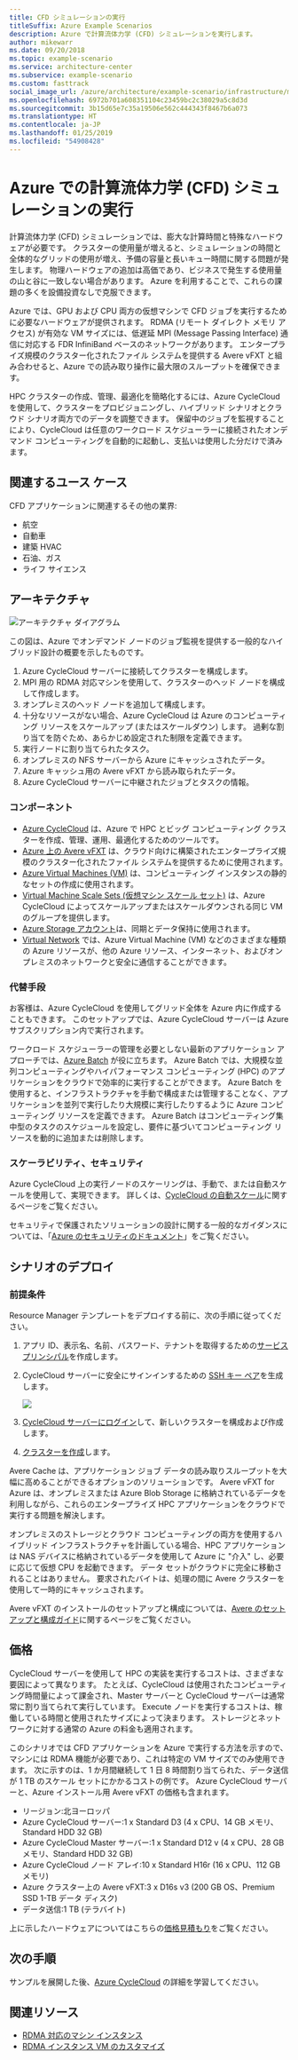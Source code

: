 ```yaml
---
title: CFD シミュレーションの実行
titleSuffix: Azure Example Scenarios
description: Azure で計算流体力学 (CFD) シミュレーションを実行します。
author: mikewarr
ms.date: 09/20/2018
ms.topic: example-scenario
ms.service: architecture-center
ms.subservice: example-scenario
ms.custom: fasttrack
social_image_url: /azure/architecture/example-scenario/infrastructure/media/architecture-hpc-cfd.png
ms.openlocfilehash: 6972b701a608351104c23459bc2c38029a5c8d3d
ms.sourcegitcommit: 3b15d65e7c35a19506e562c444343f8467b6a073
ms.translationtype: HT
ms.contentlocale: ja-JP
ms.lasthandoff: 01/25/2019
ms.locfileid: "54908428"
---
```

# <a name="running-computational-fluid-dynamics-cfd-simulations-on-azure"></a>Azure での計算流体力学 (CFD) シミュレーションの実行

計算流体力学 (CFD) シミュレーションでは、膨大な計算時間と特殊なハードウェアが必要です。 クラスターの使用量が増えると、シミュレーションの時間と全体的なグリッドの使用が増え、予備の容量と長いキュー時間に関する問題が発生します。 物理ハードウェアの追加は高価であり、ビジネスで発生する使用量の山と谷に一致しない場合があります。 Azure を利用することで、これらの課題の多くを設備投資なしで克服できます。

Azure では、GPU および CPU 両方の仮想マシンで CFD ジョブを実行するために必要なハードウェアが提供されます。 RDMA (リモート ダイレクト メモリ アクセス) が有効な VM サイズには、低遅延 MPI (Message Passing Interface) 通信に対応する FDR InfiniBand ベースのネットワークがあります。 エンタープライズ規模のクラスター化されたファイル システムを提供する Avere vFXT と組み合わせると、Azure での読み取り操作に最大限のスループットを確保できます。

HPC クラスターの作成、管理、最適化を簡略化するには、Azure CycleCloud を使用して、クラスターをプロビジョニングし、ハイブリッド シナリオとクラウド シナリオ両方でのデータを調整できます。 保留中のジョブを監視することにより、CycleCloud は任意のワークロード スケジューラーに接続されたオンデマンド コンピューティングを自動的に起動し、支払いは使用した分だけで済みます。

## <a name="relevant-use-cases"></a>関連するユース ケース

CFD アプリケーションに関連するその他の業界:

- 航空
- 自動車
- 建築 HVAC
- 石油、ガス
- ライフ サイエンス

## <a name="architecture"></a>アーキテクチャ

![アーキテクチャ ダイアグラム][architecture]

この図は、Azure でオンデマンド ノードのジョブ監視を提供する一般的なハイブリッド設計の概要を示したものです。

1. Azure CycleCloud サーバーに接続してクラスターを構成します。
2. MPI 用の RDMA 対応マシンを使用して、クラスターのヘッド ノードを構成して作成します。
3. オンプレミスのヘッド ノードを追加して構成します。
4. 十分なリソースがない場合、Azure CycleCloud は Azure のコンピューティング リソースをスケールアップ (またはスケールダウン) します。 過剰な割り当てを防ぐため、あらかじめ設定された制限を定義できます。
5. 実行ノードに割り当てられたタスク。
6. オンプレミスの NFS サーバーから Azure にキャッシュされたデータ。
7. Azure キャッシュ用の Avere vFXT から読み取られたデータ。
8. Azure CycleCloud サーバーに中継されたジョブとタスクの情報。

### <a name="components"></a>コンポーネント

- [Azure CycleCloud][cyclecloud] は、Azure で HPC とビッグ コンピューティング クラスターを作成、管理、運用、最適化するためのツールです。
- [Azure 上の Avere vFXT][avere] は、クラウド向けに構築されたエンタープライズ規模のクラスター化されたファイル システムを提供するために使用されます。
- [Azure Virtual Machines (VM)][vms] は、コンピューティング インスタンスの静的なセットの作成に使用されます。
- [Virtual Machine Scale Sets (仮想マシン スケール セット)][vmss] は、Azure CycleCloud によってスケールアップまたはスケールダウンされる同じ VM のグループを提供します。
- [Azure Storage アカウント](/azure/storage/common/storage-introduction)は、同期とデータ保持に使用されます。
- [Virtual Network](/azure/virtual-network/virtual-networks-overview) では、Azure Virtual Machine (VM) などのさまざまな種類の Azure リソースが、他の Azure リソース、インターネット、およびオンプレミスのネットワークと安全に通信することができます。

### <a name="alternatives"></a>代替手段

お客様は、Azure CycleCloud を使用してグリッド全体を Azure 内に作成することもできます。 このセットアップでは、Azure CycleCloud サーバーは Azure サブスクリプション内で実行されます。

ワークロード スケジューラーの管理を必要としない最新のアプリケーション アプローチでは、[Azure Batch][batch] が役に立ちます。 Azure Batch では、大規模な並列コンピューティングやハイパフォーマンス コンピューティング (HPC) のアプリケーションをクラウドで効率的に実行することができます。 Azure Batch を使用すると、インフラストラクチャを手動で構成または管理することなく、アプリケーションを並列で実行したり大規模に実行したりするように Azure コンピューティング リソースを定義できます。 Azure Batch はコンピューティング集中型のタスクのスケジュールを設定し、要件に基づいてコンピューティング リソースを動的に追加または削除します。

### <a name="scalability-and-security"></a>スケーラビリティ、セキュリティ

Azure CycleCloud 上の実行ノードのスケーリングは、手動で、または自動スケールを使用して、実現できます。 詳しくは、[CycleCloud の自動スケール][cycle-scale]に関するページをご覧ください。

セキュリティで保護されたソリューションの設計に関する一般的なガイダンスについては、「[Azure のセキュリティのドキュメント][security]」をご覧ください。

## <a name="deploy-the-scenario"></a>シナリオのデプロイ

### <a name="prerequisites"></a>前提条件

Resource Manager テンプレートをデプロイする前に、次の手順に従ってください。

1. アプリ ID、表示名、名前、パスワード、テナントを取得するための[サービス プリンシパル][cycle-svcprin]を作成します。
2. CycleCloud サーバーに安全にサインインするための [SSH キー ペア][cycle-ssh]を生成します。

    <!-- markdownlint-disable MD033 -->

    <a href="https://portal.azure.com/#create/Microsoft.Template/uri/https%3A%2F%2Fraw.githubusercontent.com%2FCycleCloudCommunity%2Fcyclecloud_arm%2Fmaster%2Fazuredeploy.json" target="_blank">
        <img src="https://azuredeploy.net/deploybutton.png"/>
    </a>

    <!-- markdownlint-enable MD033 -->

3. [CycleCloud サーバーにログイン][cycle-login]して、新しいクラスターを構成および作成します。
4. [クラスターを作成][cycle-create]します。

Avere Cache は、アプリケーション ジョブ データの読み取りスループットを大幅に高めることができるオプションのソリューションです。 Avere vFXT for Azure は、オンプレミスまたは Azure Blob Storage に格納されているデータを利用しながら、これらのエンタープライズ HPC アプリケーションをクラウドで実行する問題を解決します。

オンプレミスのストレージとクラウド コンピューティングの両方を使用するハイブリッド インフラストラクチャを計画している場合、HPC アプリケーションは NAS デバイスに格納されているデータを使用して Azure に "介入" し、必要に応じて仮想 CPU を起動できます。 データ セットがクラウドに完全に移動されることはありません。 要求されたバイトは、処理の間に Avere クラスターを使用して一時的にキャッシュされます。

Avere vFXT のインストールのセットアップと構成については、[Avere のセットアップと構成ガイド][avere]に関するページをご覧ください。

## <a name="pricing"></a>価格

CycleCloud サーバーを使用して HPC の実装を実行するコストは、さまざまな要因によって異なります。 たとえば、CycleCloud は使用されたコンピューティング時間量によって課金され、Master サーバーと CycleCloud サーバーは通常常に割り当てられて実行しています。 Execute ノードを実行するコストは、稼働している時間と使用されたサイズによって決まります。 ストレージとネットワークに対する通常の Azure の料金も適用されます。

このシナリオでは CFD アプリケーションを Azure で実行する方法を示すので、マシンには RDMA 機能が必要であり、これは特定の VM サイズでのみ使用できます。 次に示すのは、1 か月間継続して 1 日 8 時間割り当てられた、データ送信が 1 TB のスケール セットにかかるコストの例です。 Azure CycleCloud サーバーと、Azure インストール用 Avere vFXT の価格も含まれます。

- リージョン:北ヨーロッパ
- Azure CycleCloud サーバー:1 x Standard D3 (4 x CPU、14 GB メモリ、Standard HDD 32 GB)
- Azure CycleCloud Master サーバー:1 x Standard D12 v (4 x CPU、28 GB メモリ、Standard HDD 32 GB)
- Azure CycleCloud ノード アレイ:10 x Standard H16r (16 x CPU、112 GB メモリ)
- Azure クラスター上の Avere vFXT:3 x D16s v3 (200 GB OS、Premium SSD 1-TB データ ディスク)
- データ送信:1 TB (テラバイト)

上に示したハードウェアについてはこちらの[価格見積もり][pricing]をご覧ください。

## <a name="next-steps"></a>次の手順

サンプルを展開した後、[Azure CycleCloud][cyclecloud] の詳細を学習してください。

## <a name="related-resources"></a>関連リソース

- [RDMA 対応のマシン インスタンス][rdma]
- [RDMA インスタンス VM のカスタマイズ][rdma-custom]

<!-- links -->
[architecture]: ./media/architecture-hpc-cfd.png
[calculator]: https://azure.com/e/
[availability]: /azure/architecture/checklist/availability
[resource-groups]: /azure/azure-resource-manager/resource-group-overview
[resiliency]: /azure/architecture/resiliency/
[security]: /azure/security/
[scalability]: /azure/architecture/checklist/scalability
[vmss]: /azure/virtual-machine-scale-sets/overview
[cyclecloud]: /azure/cyclecloud/
[rdma]: /azure/virtual-machines/windows/sizes-hpc#rdma-capable-instances
[gpu]: /azure/virtual-machines/windows/sizes-gpu
[hpcsizes]: /azure/virtual-machines/windows/sizes-hpc
[vms]: /azure/virtual-machines/
[low-pri]: /azure/virtual-machine-scale-sets/virtual-machine-scale-sets-use-low-priority
[batch]: /azure/batch/
[avere]: https://github.com/Azure/Avere/blob/master/README.md
[cycle-prereq]: /azure/cyclecloud/quickstart-install-cyclecloud#prerequisites
[cycle-svcprin]: /azure/cyclecloud/quickstart-install-cyclecloud#service-principal
[cycle-ssh]: /azure/cyclecloud/quickstart-install-cyclecloud#ssh-keypair
[cycle-login]: /azure/cyclecloud/quickstart-install-cyclecloud#log-into-the-cyclecloud-application-server
[cycle-create]: /azure/cyclecloud/quickstart-create-and-run-cluster
[rdma]: /azure/virtual-machines/windows/sizes-hpc#rdma-capable-instances
[rdma-custom]: /azure/virtual-machines/linux/classic/rdma-cluster#customize-the-vm
[pricing]: https://azure.com/e/53030a04a2ab47a289156e2377a4247a
[cycle-scale]: /azure/cyclecloud/autoscale

